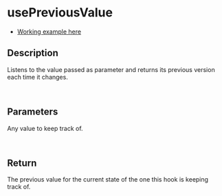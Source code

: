 # usePreviousValue

- [Working example here](https://react-fanmade-hooks.netlify.app/use-previous-value)

## Description

Listens to the value passed as parameter and returns its previous version each time it changes.

<br />

## Parameters

Any value to keep track of.

<br />

## Return

The previous value for the current state of the one this hook is keeping track of.
